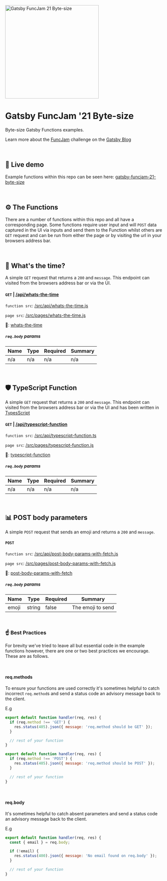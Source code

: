 <a  href="https://gatsbyfuncjam21bytesize.gatsbyjs.io/" target="_blank">
<img src="https://gatsbyfuncjam21bytesize.gatsbyjs.io/images/gatsby-funcjam-21-byte-size-repo-image.png" alt="Gatsby FuncJam 21 Byte-size" width="300" height="auto"/>
</a>

# Gatsby FuncJam '21 Byte-size

Byte-size Gatsby Functions examples.

Learn more about the [FuncJam](https://www.gatsbyjs.com/func-jam-21/) challenge on the [Gatsby Blog](https://www.gatsbyjs.com/blog/the-gatsby-funcjam-challenge)

<br />

## 👀 Live demo

Example functions within this repo can be seen here: [
gatsby-funcjam-21-byte-size](https://gatsbyfuncjam21bytesize.gatsbyjs.io/)

<br />

## ⚙️ The Functions

There are a number of functions within this repo and all have a corresponding page.
Some functions require user input and will `POST` data captured in the UI via inputs and send them to the Function whilst others are `GET` request and can be run from either the page or by visiting the url in your browsers address bar.

<br />

## 🕺 What's the time?

A simple `GET` request that returns a `200` and `message`. This endpoint can visited from the browsers address bar or via the UI.

#### **`GET`** | [/api/whats-the-time](https://gatsbyfuncjam21bytesize.gatsbyjs.io/api/whats-the-time)

`function src`: [/src/api/whats-the-time.js](/src/api/whats-the-time.js)

`page src`: [/src/pages/whats-the-time.js](/src/pages/whats-the-time.js)

🔗: [whats-the-time](https://gatsbyfuncjam21bytesize.gatsbyjs.io/whats-the-time)

##### `req.body` params

| Name | Type | Required | Summary |
| ---- | ---- | -------- | ------- |
| n/a  | n/a  | n/a      | n/a     |

<br />

## 🛡️ TypeScript Function

A simple `GET` request that returns a `200` and `message`. This endpoint can visited from the browsers address bar or via the UI and has been written in [TypesScript](https://www.typescriptlang.org/)

#### **`GET`** | [/api/typescript-function](https://gatsbyfuncjam21bytesize.gatsbyjs.io/api/typescript-function)

`function src`: [/src/api/typescript-function.ts](/src/api/typescript-function.ts)

`page src`: [/src/pages/typescript-function.js](/src/pages/typescript-function.js)

🔗: [typescript-function](https://gatsbyfuncjam21bytesize.gatsbyjs.io/typescript-function)

##### `req.body` params

| Name | Type | Required | Summary |
| ---- | ---- | -------- | ------- |
| n/a  | n/a  | n/a      | n/a     |

<br />

## 📊 POST body parameters

A simple `POST` request that sends an emoji and returns a `200` and `message`.

#### **`POST`**

`function src`: [/src/api/post-body-params-with-fetch.js](/src/api/post-body-params-with-fetch.js)

`page src`: [/src/pages/post-body-params-with-fetch.js](/src/pages/post-body-params-with-fetch.js)

🔗: [post-body-params-with-fetch](https://gatsbyfuncjam21bytesize.gatsbyjs.io/post-body-params-with-fetch)

##### `req.body` params

| Name  | Type   | Required | Summary           |
| ----- | ------ | -------- | ----------------- |
| emoji | string | false    | The emoji to send |

<br />

### ☝️ Best Practices

For brevity we've tried to leave all but essential code in the example functions however, there are one or two best practices we encourage. These are as follows.

<br />

#### req.methods

To ensure your functions are used correctly it's sometimes helpful to catch incorrect `req.method`s and send a status code an advisory message back to the client.

E.g

```javascript
export default function handler(req, res) {
  if (req.method !== 'GET') {
    res.status(405).json({ message: 'req.method should be GET' });
  }

  // rest of your function
}
```

```javascript
export default function handler(req, res) {
  if (req.method !== 'POST') {
    res.status(405).json({ message: 'req.method should be POST' });
  }

  // rest of your function
}
```

<br />

#### req.body

It's sometimes helpful to catch absent parameters and send a status code an advisory message back to the client.

E.g

```javascript
export default function handler(req, res) {
  const { email } = req.body;

  if (!email) {
    res.status(400).json({ message: 'No email found on req.body' });
  }

  // rest of your function
}
```
